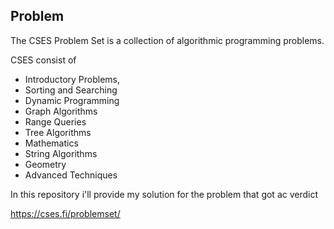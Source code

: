 ## Problem
The CSES Problem Set is a collection of algorithmic programming problems.

CSES consist of 
- Introductory Problems,
- Sorting and Searching
- Dynamic Programming
- Graph Algorithms
- Range Queries
- Tree Algorithms
- Mathematics
- String Algorithms
- Geometry
- Advanced Techniques

 In this repository i'll provide my solution for the problem that got ac verdict

https://cses.fi/problemset/
